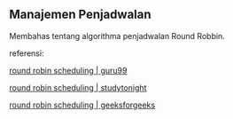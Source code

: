 ## Manajemen Penjadwalan

Membahas tentang algorithma penjadwalan Round Robbin.

referensi:

[round robin scheduling | guru99](https://www.guru99.com/round-robin-scheduling-example.html)

[round robin scheduling | studytonight](https://www.studytonight.com/operating-system/round-robin-scheduling)

[round robin scheduling | geeksforgeeks](https://www.geeksforgeeks.org/program-round-robin-scheduling-set-1/)